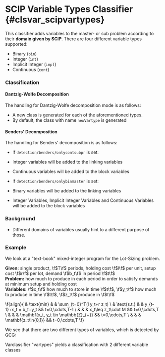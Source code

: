 # SCIP Variable Types Classifier {#clsvar_scipvartypes}

This classifier adds variables to the master- or sub problem according to their **domain given by SCIP**.
There are four different variable types supported:

 * Binary (`bin`)
 * Integer (`int`)
 * Implicit Integer (`impl`)
 * Continuous (`cont`)

### Classification
#### Dantzig-Wolfe Decomposition

The handling for Dantzig-Wolfe decomposition mode is as follows:

 * A new class is generated for each of the aforementioned types.
 * By default, the class with name `newVartype` is generated

#### Benders' Decomposition
The handling for Benders' decomposition is as follows:

 * If `detection/benders/onlycontsubpr` is set:
  * Integer variables will be added to the linking variables
  * Continuous variables will be added to the block variables

 * If `detection/benders/onlybinmaster` is set:
  * Binary variables will be added to the linking variables
  * Integer Variables, Implicit Integer Variables and Continuous Variables will be added to the block variables

### Background

 * Different domains of variables usually hint to a different purpose of those.


### Example
We look at a "text-book" mixed-integer program for the Lot-Sizing problem.

**Given:** single product, \f$T\f$ periods, holding cost \f$l\f$ per unit, setup cost \f$r\f$ per lot, demand \f$b_t\f$ in period \f$t\f$ <br>
**Problem:** how much to produce in each period in order to satisfy demands at minimum setup and holding cost  <br>
**Variables:** \f$x_t\f$ how much to store in time \f$t\f$, \f$y_t\f$ how much to produce in time \f$t\f$, \f$z_t\f$ produce in \f$t\f$

\f{align}{
  & \text{min}
  & & \sum_{t=0}^T(l y_t+r z_t) \\
  & \text{s.t.} & & y_{t-1}+x_t = b_t+y_t && t=0,\cdots,T-1 \\
  & & & x_t\leq z_t\cdot M && t=0,\cdots,T \\
  & & & \mathbf{x_t, y_t \in \mathbb{Z}_{+}} && t=0,\cdots,T \\
  & & & \mathbf{z_t\in\{0,1\}} && t=0,\cdots,T
  \f}

We see that there are two different types of variables, which is detected by GCG:

  Varclassifier "vartypes" yields a classification with 2 different variable classes
